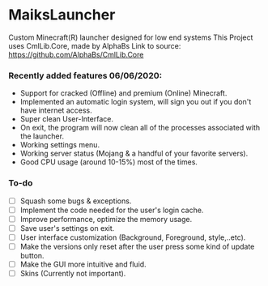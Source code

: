 # MaiksLauncher
Custom Minecraft(R) launcher designed for low end systems
This Project uses CmlLib.Core, made by AlphaBs
Link to source: https://github.com/AlphaBs/CmlLib.Core
### Recently added features 06/06/2020:
- Support for cracked (Offline) and premium (Online) Minecraft.
- Implemented an automatic login system, will sign you out if you don't have internet access.
- Super clean User-Interface.
- On exit, the program will now clean all of the processes associated with the launcher.
- Working settings menu.
- Working server status (Mojang & a handful of your favorite servers).
- Good CPU usage (around 10-15%) most of the times.
### To-do

- [ ] Squash some bugs & exceptions.
- [ ] Implement the code needed for the user's login cache.
- [ ] Improve performance, optimize the memory usage.
- [ ] Save user's settings on exit.
- [ ] User interface customization (Background, Foreground, style,..etc).
- [ ] Make the versions only reset after the user press some kind of update button.
- [ ] Make the GUI more intuitive and fluid.
- [ ] Skins (Currently not important).

